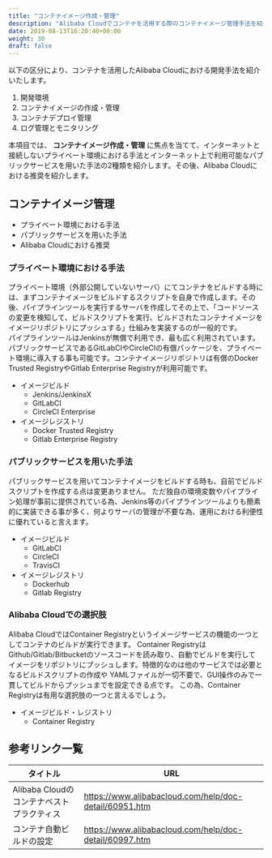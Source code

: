 ```yaml
---
title: "コンテナイメージ作成・管理"
description: "Alibaba Cloudでコンテナを活用する際のコンテナイメージ管理手法を紹介します。"
date: 2019-08-13T16:20:40+09:00
weight: 30
draft: false
---
```

以下の区分により、コンテナを活用したAlibaba Cloudにおける開発手法を紹介いたします。

1. 開発環境
1. コンテナイメージの作成・管理
1. コンテナデプロイ管理
1. ログ管理とモニタリング

本項目では、 <b>コンテナイメージ作成・管理</b> に焦点を当てて、インターネットと接続しないプライベート環境における手法とインターネット上で利用可能なパブリックサービスを用いた手法の2種類を紹介します。その後、Alibaba Cloudにおける推奨を紹介します。

## コンテナイメージ管理
  - プライベート環境における手法
  - パブリックサービスを用いた手法
  - Alibaba Cloudにおける推奨

### プライベート環境における手法
プライベート環境（外部公開していないサーバ）にてコンテナをビルドする時には、まずコンテナイメージをビルドするスクリプトを自身で作成します。その後、パイプラインツールを実行するサーバを作成してその上で、「コードソースの変更を検知して、ビルドスクリプトを実行、ビルドされたコンテナイメージをイメージリポジトリにプッシュする」仕組みを実装するのが一般的です。  
パイプラインツールはJenkinsが無償で利用でき、最も広く利用されています。パブリックサービスであるGitLabCIやCircleCIの有償パッケージを、プライベート環境に導入する事も可能です。コンテナイメージリポジトリは有償のDocker Trusted RegistryやGitlab Enterprise Registryが利用可能です。

- イメージビルド
  - Jenkins/JenkinsX
  - GitLabCI
  - CircleCI Enterprise
- イメージレジストリ
  - Docker Trusted Registry
  - Gitlab Enterprise Registry

### パブリックサービスを用いた手法
パブリックサービスを用いてコンテナイメージをビルドする時も、自前でビルドスクリプトを作成する点は変更ありません。
ただ独自の環境変数やパイプライン処理が事前に提供されている為、Jenkins等のパイプラインツールよりも簡素的に実装できる事が多く、何よりサーバの管理が不要な為、運用における利便性に優れていると言えます。

- イメージビルド
  - GitLabCI
  - CircleCI
  - TravisCI
- イメージレジストリ
  - Dockerhub
  - Gitlab Registry

### Alibaba Cloudでの選択肢
Alibaba CloudではContainer Registryというイメージサービスの機能の一つとしてコンテナのビルドが実行できます。
Container RegistryはGithub/Gitlab/Bitbucketのソースコードを読み取り、自動でビルドを実行して
イメージをリポジトリにプッシュします。特徴的なのは他のサービスでは必要となるビルドスクリプトの作成や
YAMLファイルが一切不要で、GUI操作のみで一貫してビルドからプッシュまでを設定できる点です。
この為、Container Registryは有用な選択肢の一つと言えるでしょう。

- イメージビルド・レジストリ
  - Container Registry

## 参考リンク一覧
|タイトル|URL|
| ---- | ---- |
|Alibaba Cloudのコンテナベストプラクティス|https://www.alibabacloud.com/help/doc-detail/60951.htm|
|コンテナ自動ビルドの設定|https://www.alibabacloud.com/help/doc-detail/60997.htm|


